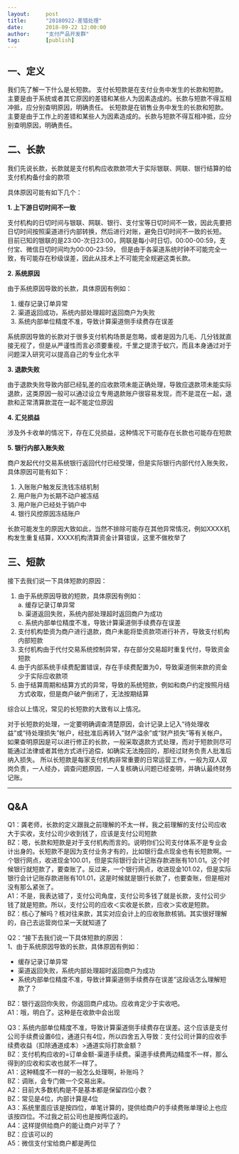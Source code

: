 ```yaml
---  
layout:     post   
title:      "20180922-差错处理"  
date:       2018-09-22 12:00:00  
author:     "支付产品开发群"  
tag:		[publish] 
---
```


## 一、定义

我们先了解一下什么是长短款。
支付长短款是在支付业务中发生的长款和短款。主要是由于系统或者其它原因的差错和某些人为因素造成的。长款与短款不得互相冲抵，应分别查明原因，明确责任。
长短款是在销售业务中发生的长款和短款。主要是由于工作上的差错和某些人为因素造成的。长款与短款不得互相冲抵，应分别查明原因，明确责任。

## 二、长款

我们先说长款，长款就是支付机构应收款款项大于实际银联、网联、银行结算的给支付机构备付金的款项

具体原因可能有如下几个：

**1. 上下游日切时间不一致**  

支付机构的日切时间与银联、网联、银行、支付宝等日切时间不一致，因此先要把日切时间按照渠道进行内部转换，然后进行对账，避免日切时间不一致的长短。
目前已知的银联的是23:00-次日23:00，网联是每小时日切，00:00-00:59，支付宝、微信日切时间均为00:00-23:59，
但是由于各渠道系统时钟不可能完全一致，有可能存在秒级误差，因此从技术上不可能完全规避这类长款。 

**2. 系统原因**  

由于系统原因导致的长款，具体原因有例如：  
1. 缓存记录订单异常  
2. 渠道返回成功，系统内部处理超时返回商户为失败  
3. 系统内部单位精度不准，导致计算渠道侧手续费存在误差  

系统原因导致的长款对于很多支付机构场景是忽略，或者是因为几毛、几分钱就直接无视了，但是从严谨性而言必须要重视，千里之提溃于蚁穴，而且本身通过对于问题深入研究可以提高自己的专业化水平

**3. 退款失败**  

由于退款失败导致内部已经轧差的应收款项未能正确处理，导致应退款项未能实际退款，这类原因一般可以通过设立专用退款账户很容易发现，而不是混在一起，退款和正常清算款混在一起不能定位原因

**4. 汇兑损益**  

涉及外卡收单的情况下，存在汇兑损益，这种情况下可能存在长款也可能存在短款

**5. 银行内部入账失败**  

商户发起代付交易系统银行返回代付已经受理，但是实际银行内部代付入账失败，具体原因可能有如下：
1. 入账账户触发反洗钱冻结机制  
2. 用户账户为长期不动户被冻结  
3. 用户账户已经处于销户中  
4. 银行风控原因冻结账户  

长款可能发生的原因大致如此，当然不排除可能存在其他异常情况，例如XXXX机构发生重复结算，XXXX机构清算资金计算错误，这里不做枚举了

## 三、短款  

接下去我们说一下具体短款的原因：

1. 由于系统原因导致的短款，具体原因有例如：  
	a. 缓存记录订单异常    
	b. 渠道返回失败，系统内部处理超时返回商户为成功   
	c. 系统内部单位精度不准，导致计算渠道侧手续费存在误差  
2. 支付机构垫资为商户进行退款，商户未能将垫资款项进行补齐，导致支付机构内部短款  
2. 支付机构由于代付交易系统控制异常，存在部分交易超时重复代付，导致资金短款  
4. 由于内部系统手续费配置错误，存在手续费配置为0，导致渠道侧来款的资金少于实际应收款项  
5. 由于结算周期和结算方式的异常，导致的系统短款，例如和商户约定按照月结方式收取，但是商户破产倒闭了，无法按期结算  

综合以上情况，常见的长短款的大致有以上情况。 

对于长短款的处理，一定要明确调查清楚原因，会计记录上记入“待处理收益”或“待处理损失”帐户，经批准后再转入”财产溢余”或“财产损失”等有关帐户。
如果查明原因是可以进行修正的长款，一般采取退款方式处理，而对于短款则尽可能通过法律或者其他方式进行追偿，如确实无法挽回的，那经过财务负责人批准后纳入损失。
所以长短款是每家支付机构非常重要的日常运营工作，一般为双人双岗负责，一人经办，调查问题原因，一人复核确认问题已经查明，并确认最终财务记账。

---

## Q&A
Q1：龚老师，长款的定义跟我之前理解的不太一样，我之前理解的支付公司应收大于实收，支付公司少收到钱了，应该是支付公司短款  
BZ：嗯，长款和短款是对于支付机构而言的。说明你们公司支付体系不是专业会计出身的。长短款不是因为支付业务才有的，比如银行盘点现金也有长短款啊。一个银行网点，收进现金100.01，但是实际银行会计记账存款进账有101.01。这个时候银行就短款了，要查账了。反过来，一个银行网点，收进现金101.02，但是实际银行会计记账存款进账有101.01，这是时候就是银行长款了，也要查账，但是相对没有那么紧张了。   
A1：不是，我表达错了，支付公司角度，支付公司多钱了就是长款，支付公司少钱了就是短款。所以，支付公司的应收＜实收是长款，应收＞实收是短款。   
BZ：核心了解吗？核对往来款，其实对应会计上的应收账款核销。其实很好理解的，自己去运营岗位呆一天就知道了

Q2：“接下去我们说一下具体短款的原因：  
1、由于系统原因导致的长款，具体原因有例如：
- 缓存记录订单异常
- 渠道返回失败，系统内部处理超时返回商户为成功
- 系统内部单位精度不准，导致计算渠道侧手续费存在误差”这段话怎么理解短款了？  

BZ：银行返回你失败，你返回商户成功。应收肯定少于实收吧。  
A1：哦，明白了。这种是在收款中会出现  

Q3：系统内部单位精度不准，导致计算渠道侧手续费存在误差。这个应该是支付公司手续费设置6位，通道只有4位，所以四舍五入导致：支付公司计算的应收手续费收益（扣除通道成本）>通道实际打款金额？  
BZ：支付机构应收的=订单金额-渠道手续费。渠道手续费两边精度不一样，那么得到的应收和实收也就不一样了。  
A1：这种精度不一样的一般怎么处理啊，补账吗？  
BZ：调账，会专门做一个交易出来。  
A2：目前大多数机构是不是基本都是保留四位小数？  
BZ：常见是4位，内部计算是4位  
A3：系统里面应该是按四位，单笔计算的，提供给商户的手续费账单理论上也应该按四位。不过我之前公司也是按两位返的。  
A4：这样提供给商户的能让商户对平了？  
BZ：应该可以的  
A5：微信支付宝给商户都是两位   





